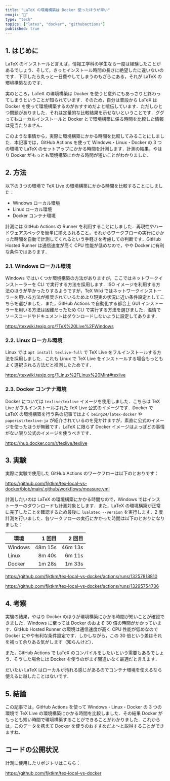 ```yaml
---
title: "LaTeX の環境構築は Docker 使ったほうが早い"
emoji: "📝"
type: "tech"
topics: ["latex", "docker", "githubactions"]
published: true
---
```


## 1. はじめに

LaTeX のインストールと言えば，情報工学科の学生なら一度は経験したことがあるでしょう．そして，きっとインストール時間の長さに絶望したに違いないのです．下手したら丸っと一日費やしてしまうのもざらにある，それが LaTeX の環境構築なのです．

実のところ，LaTeX の環境構築は Docker を使うと意外にもあっさりと終わってしまうということが知られています．そのため，自分は普段から LaTeX は Docker を使って環境構築するのがおすすめだよと喧伝しています．ただしひとつ問題がありました．それは定量的な比較結果を示せないということです．ググってもローカルインストールと Docker とで環境構築に係る時間を比較した情報は見当たりません．

このような事情から，実際に環境構築にかかる時間を比較してみることにしました．本記事では，GitHub Actions を使って Windows・Linux・Docker の 3 つの環境で LaTeX のセットアップにかかる時間を計測します．計測の結果，やはり Docker がもっとも環境構築にかかる時間が短いことがわかりました．

## 2. 方法

以下の３つの環境で TeX Live の環境構築にかかる時間を比較することにしました：

- Windows ローカル環境
- Linux ローカル環境
- Docker コンテナ環境

計測には GitHub Actions の Runner を利用することにしました．再現性やハードウェアスペックを簡単に揃えられること，それからワークフローの実行にかかった時間を自動で計測してくれるという手軽さを考慮しての判断です．GitHub Hosted Runner は通信速度が高く CPU 性能が低めなので，やや Docker に有利な条件ではあります．

### 2.1. Windows ローカル環境

Windows ではいくつか環境構築の方法がありますが，ここではネットワークインストーラーを CLI で実行する方法を採用します．ISO イメージを利用する方法のほうが早かったりするようですが，TeX Wiki ではネットワークインストーラーを用いる方法が推奨されているためより現実の状況に近い条件設定としてこちらを選びました．また，GitHub Actions で自動化する都合上 GUI インストーラーを用いる方法は困難だったため CLI で実行する方法を選びました．温情でソースコードやドキュメントはダウンロードしないように設定してあります．

https://texwiki.texjp.org/?TeX%20Live%2FWindows

### 2.2. Linux ローカル環境

Linux では `apt install texlive-full` で TeX Live をフルインストールする方法を採用しました．これも Linux で TeX Live をインストールする場合もっともよく選択される方法だと推測したためです．

https://texwiki.texjp.org/?Linux%2FLinux%20Mint#texlive

### 2.3. Docker コンテナ環境

Docker については `texlive/texlive` イメージを使用しました．こちらは TeX Live がフルインストールされた TeX Live 公式のイメージです．Docker で LaTeX の環境構築を行う系の記事ではよく `being24/latex-docker` や `paperist/texlive-ja` が紹介されているのを見かけますが，素直に公式のイメージを使ったほうが無難です．LaTeX に限らず Docker イメージはよっぽどの事情がない限り公式のイメージを使うべきです．

https://hub.docker.com/r/texlive/texlive

## 3. 実験

実際に実験で使用した GitHub Actions のワークフローは以下のとおりです：

https://github.com/fjktkm/tex-local-vs-docker/blob/main/.github/workflows/measure.yml

計測したいのは LaTeX の環境構築にかかる時間なので，Windows ではインストーラーのダウンロードも計測対象とします．また，LaTeX の環境構築が正常に完了したことを確認するため最後に `lualatex --version` を実行します．2 度計測を行いました．各ワークフローの実行にかかった時間は以下のとおりになりました：

| 環境    | 1 回目  | 2 回目  |
| ------- | ------: | ------: |
| Windows | 48m 15s | 46m 13s |
| Linux   | 8m 40s  | 6m 11s  |
| Docker  | 1m 28s  | 1m 33s  |

https://github.com/fjktkm/tex-local-vs-docker/actions/runs/13257818810

https://github.com/fjktkm/tex-local-vs-docker/actions/runs/13295754736

## 4. 考察

実験の結果，やはり Docker のほうが環境構築にかかる時間が短いことが確認できました．Windows に至っては Docker のおよそ 30 倍の時間がかかっています．GitHub Hosted Runner の環境は通信速度が高く CPU 性能が低めなので Docker にやや有利な条件設定です．しかしながら，この 30 倍という差はそれを補って余りある気がします（知らんけど）．

また，GitHub Actions で LaTeX のコンパイルをしたいという需要もあるでしょう．そうした場合には Docker を使うのがまず間違いなく最適だと言えます．

だいたい LaTeX はローカルが汚れる感じがあるのでコンテナ環境を使えるなら使えるに越したことはないです．

## 5. 結論

この記事では，GitHub Actions を使って Windows・Linux・Docker の 3 つの環境で TeX Live の環境構築にかかる時間を比較しました．その結果 Docker がもっとも短い時間で環境構築することができることがわかりました．これからは，このデータを携えて Docker を使うのおすすめだよ～と説得することができますね．

## コードの公開状況

計測に使用したリポジトリはこちら：

https://github.com/fjktkm/tex-local-vs-docker
